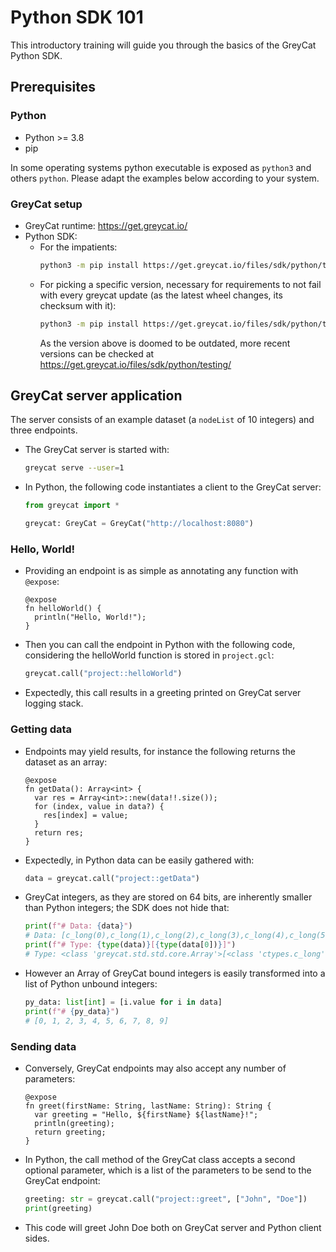 # Python SDK 101

This introductory training will guide you through the basics of the GreyCat Python SDK.

## Prerequisites

### Python

- Python >= 3.8
- pip

In some operating systems python executable is exposed as `python3` and others `python`. Please adapt the examples below according to your system.

### GreyCat setup

- GreyCat runtime: https://get.greycat.io/
- Python SDK: 
  - For the impatients:
    ```bash
    python3 -m pip install https://get.greycat.io/files/sdk/python/testing/greycat-latest-py3-none-any.whl
    ```
  - For picking a specific version, necessary for requirements to not fail with every greycat update (as the latest wheel changes, its checksum with it):
    ```bash
    python3 -m pip install https://get.greycat.io/files/sdk/python/testing/6.1/greycat-6.1.32+testing-py3-none-any.whl
    ```
    As the version above is doomed to be outdated, more recent versions can be checked at https://get.greycat.io/files/sdk/python/testing/

## GreyCat server application

The server consists of an example dataset (a `nodeList` of 10 integers) and three endpoints.

- The GreyCat server is started with:
  ```bash
  greycat serve --user=1
  ```
- In Python, the following code instantiates a client to the GreyCat server:
  ```py
  from greycat import *

  greycat: GreyCat = GreyCat("http://localhost:8080")
  ```

### Hello, World!

- Providing an endpoint is as simple as annotating any function with `@expose`:
  ```gcl
  @expose
  fn helloWorld() {
    println("Hello, World!");
  }
  ```
- Then you can call the endpoint in Python with the following code, considering the helloWorld function is stored in `project.gcl`:
  ```py
  greycat.call("project::helloWorld")
  ```
- Expectedly, this call results in a greeting printed on GreyCat server logging stack.

### Getting data

- Endpoints may yield results, for instance the following returns the dataset as an array:
  ```gcl
  @expose
  fn getData(): Array<int> {
    var res = Array<int>::new(data!!.size());
    for (index, value in data?) {
      res[index] = value;
    }
    return res;
  }
  ```
- Expectedly, in Python data can be easily gathered with:
  ```py
  data = greycat.call("project::getData")
  ```
- GreyCat integers, as they are stored on 64 bits, are inherently smaller than Python integers; the SDK does not hide that:
  ```py
  print(f"# Data: {data}")
  # Data: [c_long(0),c_long(1),c_long(2),c_long(3),c_long(4),c_long(5),c_long(6),c_long(7),c_long(8),c_long(9)]
  print(f"# Type: {type(data)}[{type(data[0])}]")
  # Type: <class 'greycat.std.std.core.Array'>[<class 'ctypes.c_long'>]
  ```
- However an Array of GreyCat bound integers is easily transformed into a list of Python unbound integers:
  ```py
  py_data: list[int] = [i.value for i in data]
  print(f"# {py_data}")
  # [0, 1, 2, 3, 4, 5, 6, 7, 8, 9]
  ```

### Sending data

- Conversely, GreyCat endpoints may also accept any number of parameters:
  ```gcl
  @expose
  fn greet(firstName: String, lastName: String): String {
    var greeting = "Hello, ${firstName} ${lastName}!";
    println(greeting);
    return greeting;
  }
  ```
- In Python, the call method of the GreyCat class accepts a second optional parameter, which is a list of the parameters to be send to the GreyCat endpoint:
  ```py
  greeting: str = greycat.call("project::greet", ["John", "Doe"])
  print(greeting)
  ```
- This code will greet John Doe both on GreyCat server and Python client sides.